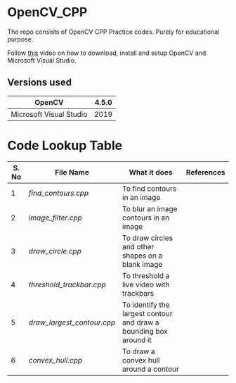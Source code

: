 # OpenCV_CPP
The repo consists of OpenCV CPP Practice codes. Purely for educational purpose.

Follow [this](https://www.youtube.com/watch?v=M-VHaLHC4XI) video on how to download, install and setup OpenCV and Microsoft Visual Studio.

## Versions used

| OpenCV | 4.5.0 |
| :---: | :---: |
| Microsoft Visual Studio | 2019 |

# Code Lookup Table
| S. No | File Name | What it does | References |
| ------------- | ------------- | ------------- | ------------- |
| 1 | *find_contours.cpp* | To find contours in an image  ||
| 2 | *image_filter.cpp* | To blur an image contours in an image  ||
| 3 | *draw_circle.cpp* | To draw circles and other shapes on a blank image  ||
| 4 | *threshold_trackbar.cpp* | To threshold a live video with trackbars ||
| 5 | *draw_largest_contour.cpp* | To identify the largest contour and draw a bounding box around it ||
| 6 | *convex_hull.cpp* | To draw a convex hull around a contour ||
